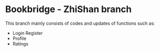 # Bookbridge - ZhiShan branch

This branch mainly consists of codes and updates of functions such as:
- Login Register
- Profile
- Ratings
